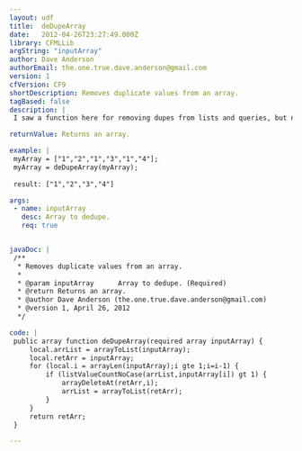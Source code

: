 ```yaml
---
layout: udf
title:  deDupeArray
date:   2012-04-26T23:27:49.000Z
library: CFMLLib
argString: "inputArray"
author: Dave Anderson
authorEmail: the.one.true.dave.anderson@gmail.com
version: 1
cfVersion: CF9
shortDescription: Removes duplicate values from an array.
tagBased: false
description: |
 I saw a function here for removing dupes from lists and queries, but not one for arrays.  Here's one I've been using for a while.

returnValue: Returns an array.

example: |
 myArray = ["1","2","1","3","1","4"];
 myArray = deDupeArray(myArray);
 
 result: ["1","2","3","4"]

args:
 - name: inputArray
   desc: Array to dedupe.
   req: true


javaDoc: |
 /**
  * Removes duplicate values from an array.
  * 
  * @param inputArray      Array to dedupe. (Required)
  * @return Returns an array. 
  * @author Dave Anderson (the.one.true.dave.anderson@gmail.com) 
  * @version 1, April 26, 2012 
  */

code: |
 public array function deDupeArray(required array inputArray) {
     local.arrList = arrayToList(inputArray);
     local.retArr = inputArray;
     for (local.i = arrayLen(inputArray);i gte 1;i=i-1) {
         if (listValueCountNoCase(arrList,inputArray[i]) gt 1) {
             arrayDeleteAt(retArr,i);
             arrList = arrayToList(retArr);
         }
     }
     return retArr;
 }

---
```


